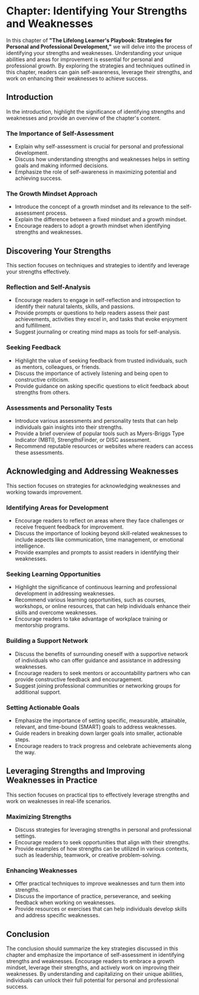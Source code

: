 Chapter: Identifying Your Strengths and Weaknesses
==================================================

In this chapter of **"The Lifelong Learner's Playbook: Strategies for Personal and Professional Development,"** we will delve into the process of identifying your strengths and weaknesses. Understanding your unique abilities and areas for improvement is essential for personal and professional growth. By exploring the strategies and techniques outlined in this chapter, readers can gain self-awareness, leverage their strengths, and work on enhancing their weaknesses to achieve success.

Introduction
------------

In the introduction, highlight the significance of identifying strengths and weaknesses and provide an overview of the chapter's content.

### The Importance of Self-Assessment

* Explain why self-assessment is crucial for personal and professional development.
* Discuss how understanding strengths and weaknesses helps in setting goals and making informed decisions.
* Emphasize the role of self-awareness in maximizing potential and achieving success.

### The Growth Mindset Approach

* Introduce the concept of a growth mindset and its relevance to the self-assessment process.
* Explain the difference between a fixed mindset and a growth mindset.
* Encourage readers to adopt a growth mindset when identifying strengths and weaknesses.

Discovering Your Strengths
--------------------------

This section focuses on techniques and strategies to identify and leverage your strengths effectively.

### Reflection and Self-Analysis

* Encourage readers to engage in self-reflection and introspection to identify their natural talents, skills, and passions.
* Provide prompts or questions to help readers assess their past achievements, activities they excel in, and tasks that evoke enjoyment and fulfillment.
* Suggest journaling or creating mind maps as tools for self-analysis.

### Seeking Feedback

* Highlight the value of seeking feedback from trusted individuals, such as mentors, colleagues, or friends.
* Discuss the importance of actively listening and being open to constructive criticism.
* Provide guidance on asking specific questions to elicit feedback about strengths from others.

### Assessments and Personality Tests

* Introduce various assessments and personality tests that can help individuals gain insights into their strengths.
* Provide a brief overview of popular tools such as Myers-Briggs Type Indicator (MBTI), StrengthsFinder, or DISC assessment.
* Recommend reputable resources or websites where readers can access these assessments.

Acknowledging and Addressing Weaknesses
---------------------------------------

This section focuses on strategies for acknowledging weaknesses and working towards improvement.

### Identifying Areas for Development

* Encourage readers to reflect on areas where they face challenges or receive frequent feedback for improvement.
* Discuss the importance of looking beyond skill-related weaknesses to include aspects like communication, time management, or emotional intelligence.
* Provide examples and prompts to assist readers in identifying their weaknesses.

### Seeking Learning Opportunities

* Highlight the significance of continuous learning and professional development in addressing weaknesses.
* Recommend various learning opportunities, such as courses, workshops, or online resources, that can help individuals enhance their skills and overcome weaknesses.
* Encourage readers to take advantage of workplace training or mentorship programs.

### Building a Support Network

* Discuss the benefits of surrounding oneself with a supportive network of individuals who can offer guidance and assistance in addressing weaknesses.
* Encourage readers to seek mentors or accountability partners who can provide constructive feedback and encouragement.
* Suggest joining professional communities or networking groups for additional support.

### Setting Actionable Goals

* Emphasize the importance of setting specific, measurable, attainable, relevant, and time-bound (SMART) goals to address weaknesses.
* Guide readers in breaking down larger goals into smaller, actionable steps.
* Encourage readers to track progress and celebrate achievements along the way.

Leveraging Strengths and Improving Weaknesses in Practice
---------------------------------------------------------

This section focuses on practical tips to effectively leverage strengths and work on weaknesses in real-life scenarios.

### Maximizing Strengths

* Discuss strategies for leveraging strengths in personal and professional settings.
* Encourage readers to seek opportunities that align with their strengths.
* Provide examples of how strengths can be utilized in various contexts, such as leadership, teamwork, or creative problem-solving.

### Enhancing Weaknesses

* Offer practical techniques to improve weaknesses and turn them into strengths.
* Discuss the importance of practice, perseverance, and seeking feedback when working on weaknesses.
* Provide resources or exercises that can help individuals develop skills and address specific weaknesses.

Conclusion
----------

The conclusion should summarize the key strategies discussed in this chapter and emphasize the importance of self-assessment in identifying strengths and weaknesses. Encourage readers to embrace a growth mindset, leverage their strengths, and actively work on improving their weaknesses. By understanding and capitalizing on their unique abilities, individuals can unlock their full potential for personal and professional success.
